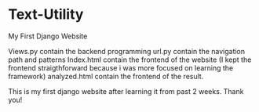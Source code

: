 # Text-Utility
My First Django Website

Views.py contain the backend programming
url.py contain the navigation path and patterns
Index.html contain the frontend of the website (I kept the frontend straigthforward because i was more focused on learning the framework)
analyzed.html contain the frontend of the result.

This is my first django website after learning it from past 2 weeks.
Thank you!
